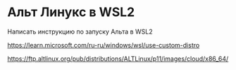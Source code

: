 # Альт Линукс в WSL2

Написать инструкцию по запуску Альта в WSL2

https://learn.microsoft.com/ru-ru/windows/wsl/use-custom-distro

https://ftp.altlinux.org/pub/distributions/ALTLinux/p11/images/cloud/x86_64/
